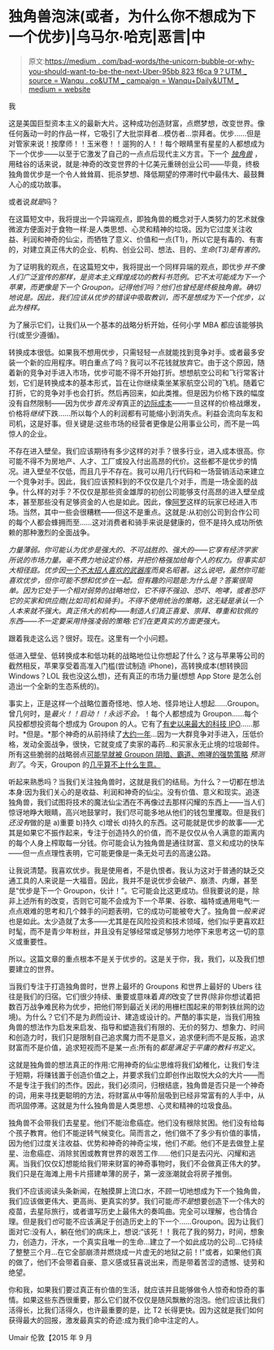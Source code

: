 # 独角兽泡沫(或者，为什么你不想成为下一个优步)|乌马尔·哈克|恶言|中

> 原文:[https://medium . com/bad-words/the-unicorn-bubble-or-why-you-should-want-to-be-the-next-Uber-95bb 823 f6ca 9？UTM _ source = Wanqu . co&UTM _ campaign = Wanqu+Daily&UTM _ medium = website](https://medium.com/bad-words/the-unicorn-bubble-or-why-you-shouldn-t-want-to-be-the-next-uber-95bb823f6ca9?utm_source=wanqu.co&utm_campaign=Wanqu+Daily&utm_medium=website)

我

这是美国巨型资本主义的最新大片。这种成功创造财富，点燃梦想，改变世界。像任何轰动一时的作品一样，它吸引了大批崇拜者…模仿者…崇拜者。优步……但是对管家来说！按摩师！！玉米卷！！遛狗的人！！每个眼睛里有星星的人都想成为下一个优步——以至于它激发了自己的一点点后现代主义方言。下一个 [*独角兽*](https://www.google.co.uk/search?client=safari&rls=en&q=tech+unicorn&ie=UTF-8&oe=UTF-8&gfe_rd=cr&ei=zBX9VaPSH5Lj8weIqZiIDg) ，用硅谷的话来说，就是:神奇的改变世界的十亿美元重磅创业公司——毕竟，终极独角兽优步是一个令人耸耸肩、扼杀梦想、降低期望的停滞时代中最伟大、最鼓舞人心的成功故事。

或者说*就是*吗？

在这篇短文中，我将提出一个异端观点，即独角兽的概念对于人类努力的艺术就像微波方便面对于食物一样:是人类思想、心灵和精神的垃圾。因为它过度关注收益、利润和神奇的仙尘，而牺牲了意义、价值和一点(T1)，所以它是有毒的、有害的，对建立真正伟大的企业、机构、创业公司、想法、目的、*生命(T3)是有害的。*

为了证明我的观点，在这篇短文中，我将提出一个同样异端的观点，即优步*并不像人们广泛宣传的那样，是资本主义辉煌成功的教科书范例。它不太可能成为下一个苹果，而更像是下一个 Groupon。记得他们吗？他们也曾经是终极独角兽。*确切地说是*。因此，我们应该从优步的错误中吸取教训，而不是想成为下一个优步，以此为榜样。*

为了展示它们，让我们从一个基本的战略分析开始，任何小学 MBA 都应该能够执行(或至少遵循)。

转换成本很低。如果我不想用优步，只需轻轻一点就能找到竞争对手。或者最多安装一个新的应用程序。明白重点了吗？我可以不花钱就放弃它。由于这个原因，随着新的竞争对手进入市场，优步可能不得不开始打折。想想航空公司和飞行常客计划，它们是转换成本的基本形式，旨在让你继续乘坐某家航空公司的飞机。随着它打折，它的竞争对手也会打折。然后再回来，如此类推。但是因为价格下跌的幅度没有自然限制——因为优步*首先没有*真正的[边际成本](http://www.investopedia.com/exam-guide/cfa-level-1/microeconomics/perfectly-competitive-markets.asp)——一旦这样的价格战爆发，价格将*继续*下跌……所以每个人的利润都有可能缩小到消失点。利益会流向车友和司机，这是好事。但关键是:这些市场的经营者更像是公用事业公司，而不是一鸣惊人的企业。

不存在进入壁垒。我们应该期待有多少这样的对手？很多行业，进入成本很高。你可能不得不为房地产、人才、工厂或投入付出高昂的代价。这些都不是优步的情况。进入壁垒不仅低，而且几乎不存在。我可以用几行代码和一场营销活动来建立一个竞争对手。因此，我们应该预料到的不仅仅是几个对手，而是一场全面的战争。什么样的对手？不仅仅是那些资金雄厚的初创公司能够支付高昂的进入壁垒成本，甚至那些没有足够资金的人也是如此。因此，像[阿罗](http://www.wired.com/2015/08/arrow-ny-taxis-app/)这样的玩家已经进入市场。当然，其中一些会很糟糕——但这不是重点。这就是:从初创公司到合作公司的每个人都会蜂拥而至……这对消费者和骑手来说是健康的，但不是持久成功所依赖的那种激烈的全面战争。

*力量薄弱。你可能认为优步是强大的、不可战胜的、强大的——它享有经济学家所说的市场力量。毫不费力地设定价格，并把价格强加给每个人的权力。但事实却大相径庭。优步因[一个不太招人喜欢的武器库](http://www.cio.com/article/2852553/consumer-technology/five-good-reasons-to-delete-the-uber-app-right-now.html)而臭名昭著。这么说吧，虽然你可能喜欢优步，但你可能不想和优步在一起。但有趣的问题是:*为什么是*？答案很简单。*因为*它处于一个相对弱势的战略地位，它不得不强迫、恐吓、咆哮，或者恐吓它的买家和供应商(比如司机和骑手)。不得不使用统治的策略，这无疑是承认一个人本来就不强大。真正伟大的机构——制造人们真正喜爱、崇拜、尊重和钦佩的东西——不一定要采用恃强凌弱的策略:它们在更真实的方面更强大。*

跟着我走这么远？很好。现在。这里有一个小问题。

低进入壁垒、低转换成本和低功耗的战略地位让你想起了什么？这与苹果等公司的截然相反，苹果享受着高准入门槛(尝试制造 iPhone)，高转换成本(想转换回 Windows？LOL 我也没这么想)，还有真正的市场力量(想想 App Store 是怎么创造出一个全新的生态系统的)。

事实上，正是这样一个战略位置奇怪地、惊人地、怪异地让人想起……Groupon。曾几何时，是*最火！！启动！！永远不会。*！每个人都想成为 Groupon……每个风投都想投资每个想成为 Groupon 的人。它有了[有史以来最大的科技 IPO](http://www.reuters.com/article/2011/11/04/us-groupon-idUSTRE7A352020111104)……那时。*但是。*那个神奇的从前持续了[大约一年](http://www.businessinsider.com/lessons-from-groupons-business-model-2013-3?IR=T)…因为一大群竞争对手进入，压低价格，发动全面战争，很快，它就变成了卖家的毒药…和买家永无止境的垃圾邮件。所有这些脆弱的战略弱点[可能早就被 Groupon 阴暗、霸道、咆哮的强势策略](http://techcrunch.com/2011/06/16/groupon-sales-merchants-freaking-out/) *预测到了*。今天，Groupon 的[几乎算不上什么生意。](http://www.forbes.com/sites/joanlappin/2013/11/11/two-years-after-its-busted-ipo-groupon-still-cant-turn-a-profit/)

听起来熟悉吗？当我们关注独角兽时，这就是我们的结局。为什么？一切都在想法本身:因为我们关心的是收益、利润和神奇的仙尘。没有价值、意义和现实。追逐独角兽，我们试图将技术的魔法仙尘洒在不再像过去那样闪耀的东西上——当人们惊讶地睁大眼睛，高兴地鼓掌时，我们尽可能多地从他们的钱包里攫取。但是我们*还没有*做的是 a)重要 b)持久 c)增长 d)持久的东西。这可能就是优步的故事——尤其是如果它不振作起来，专注于创造持久的价值，而不是仅仅从令人满意的距离内的每个人身上榨取每一分钱。你可能会认为独角兽是通往财富、意义和成功的快车——但一点点理性表明，它可能更像是一条无处可去的高速公路。

让我说清楚。我喜欢优步。我是使用者，不是仇恨者。我认为这对于普通的缺乏交通工具的人来说是一大福音。因此，我并不是说优步会破产、崩溃、内爆，甚至是“优步是下一个 Groupon，伙计！”。它可能会比这更成功。但我要说的是，除非上述所有的改变，否则它可能不会成为下一个苹果、谷歌、福特或通用电气:一点点艰难的思考和几个棘手的问题表明，它的成功可能被夸大了。独角兽*一般来说*也是如此。太少造就了太多——尤其是在风险投资和技术领域，他们似乎更喜欢赶时髦，而不是青少年粉丝，并且没有足够经常或足够努力地停下来思考这一切的意义或重要性。

所以。这篇文章的重点根本不是关于优步的。这是关于你，我，我们，以及我们想要建立的世界。

当我们专注于打造独角兽时，世界上最坏的 Groupons 和世界上最好的 Ubers 往往是我们的归宿。它们很少持续、重要或意味着*真的*改变了世界(除非你想试着把数百万战争难民称为优步，把他们带到最近关闭的用栅栏围起来的带刺铁丝网的边境)。为什么？它们不是为*到*而设计、建造或设计的。严酷的事实是，当我们用独角兽的想法作为启发来启发、指导和塑造我们有限的、无价的努力、想象力、时间和创造力时，我们只是限制自己追求魔力而不是意义，追求便利而不是反叛，追求财富而不是价值，追求短视而不是某一点:所有的*都是满足于平庸的教科书定义*。

这就是独角兽的想法真正的作用:它用神奇的仙尘思维将我们幼稚化，让我们专注于短期，将赚钱置于创造价值之上，并要求我们立即创作出取悦大众的大片——而不是专注于我们的杰作。因此，我们必须问，归根结底，独角兽是否只是一个神奇的词，用来寻找更聪明的方法，将财富从中等阶层吸到已经非常富有的人手中，从而巩固停滞。这就是为什么独角兽是人类思想、心灵和精神的垃圾食品。

独角兽不会带我们去星星。他们不能治愈癌症。他们没有根除贫困。他们没有给每个孩子教育。他们不能逆转气候变化。简而言之，他们做不了多少有价值的事情，因为他们过度关注收益、优势和神奇的神奇尘埃，他们*不能*。他们不是去做登上星星、治愈癌症、消除贫困或教育世界的艰苦工作……他们只是去闪光、闪耀和逃离。当我们仅仅幻想能给我们带来财富的神奇事物时，我们不会做真正伟大的梦。我们只是在海滩上用卡片搭建单薄的房子，第一波涨潮就会将房子推倒。

我们不应该阅读头条新闻，在触摸屏上流口水，不顾一切地想成为下一个独角兽，我们应该做更伟大、更高尚、更真实的梦。我们可能*而不是*想要创造下一个伟大的疫苗，去星际旅行，或者谱写历史上最伟大的奏鸣曲。完全可以理解，也合情合理。但是我们*也*可能不应该满足于创造历史上的下一个……Groupon。因为让我们面对它:没有人，躺在他们的病床上，想说:“该死！！我花了我的努力，时间，想象力，创造力，汗水，一个真实且唯一的生命…建立了一个如此成功的公司…它持续了整整三个月…在它全部崩溃并燃烧成一片虚无的地狱之前！!"或者，如果他们真的做了，他们不会带着自豪、意义感或狂喜说出来，而是带着苦涩的遗憾、徒劳和绝望。

你和我，如果我们要过真正有价值的生活，就应该并且能够做令人惊奇和惊奇的事情。如果这些东西很重要，那么它们就不仅仅是随风飘散的泡泡。他们应该比我们活得长，比我们活得久，也许最重要的是，比 T2 长得更快。因为这就是我们如何获得最大的回报，激发最真实的奇迹:成为我们命中注定的人。



Umair
伦敦【2015 年 9 月

